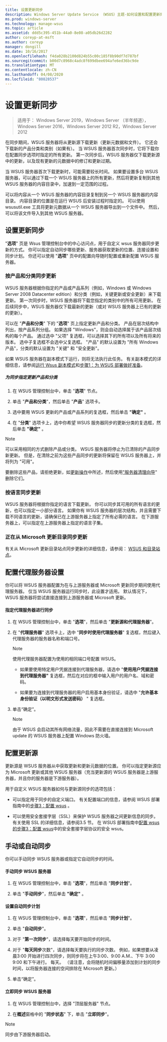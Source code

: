 ```yaml
---
title: 设置更新同步
description: Windows Server Update Service （WSUS）主题-如何设置和配置更新同步
ms.prod: windows-server
ms.technology: manage-wsus
ms.topic: article
ms.assetid: ddd5c395-451b-44a0-8e08-a05db26d2282
author: coreyp-at-msft
ms.author: coreyp
manager: dongill
ms.date: 10/16/2017
ms.openlocfilehash: f4da028b2100d824b55c00c185f8b90df7d787bf
ms.sourcegitcommit: b00d7c8968c4adc8f699dbee694afe6ed36bc9de
ms.translationtype: MT
ms.contentlocale: zh-CN
ms.lasthandoff: 04/08/2020
ms.locfileid: "80828537"
---
```

# <a name="setting-up-update-synchronizations"></a>设置更新同步

>适用于： Windows Server 2019，Windows Server （半年频道），Windows Server 2016，Windows Server 2012 R2，Windows Server 2012

在同步期间，WSUS 服务器将从更新源下载更新（更新元数据和文件）。 它还会下载新的产品分类和类别（如果有）。 当 WSUS 服务器首次同步时，它将下载你在配置同步选项时指定的所有更新。 第一次同步后，WSUS 服务器仅下载更新源中的更新，以及现有更新的元数据中的修订和更新过期。

当 WSUS 服务器首次下载更新时，可能需要较长时间。 如果要设置多台 WSUS 服务器，可以通过下载一个 WSUS 服务器上的所有更新，然后将更新复制到其他 WSUS 服务器的内容目录中，加速到一定范围的过程。

可以将内容从一个 WSUS 服务器的内容目录复制到另一个 WSUS 服务器的内容目录。 内容目录的位置是在运行 WSUS 后安装过程时指定的。 可以使用 wsusutil.exe 工具将更新元数据从一个 WSUS 服务器导出到一个文件中。 然后，可以将该文件导入到其他 WSUS 服务器。

## <a name="setting-up-update-synchronizations"></a>设置更新同步
"**选项**" 页是 Wsus 管理控制台中的中心访问点，用于自定义 wsus 服务器同步更新的方式。 你可以指定自动同步哪些更新、服务器获取更新的位置、连接设置和同步计划。 你还可以使用 "**选项**" 页中的配置向导随时配置或重新配置 WSUS 服务器。

### <a name="synchronizing-update-by-product-and-classification"></a>按产品和分类同步更新
WSUS 服务器根据你指定的产品或产品系列（例如，Windows 或 Windows Server 2008 Datacenter edition）和分类（例如，关键更新或安全更新）来下载更新。 第一次同步时，WSUS 服务器将下载您指定的类别中的所有可用更新。 在后续同步中，WSUS 服务器仅下载最新的更新（或对 WSUS 服务器上已有的更新的更新）。

可以在 "**产品和分类**" 下的 "**选项**" 页上指定更新产品和分类。 产品在层次结构中列出，按产品系列分组。 如果选择 "Windows"，则会自动选择属于该产品层次结构的每个产品。 通过选中 "父项" 复选框，可以选择其下的所有项以及所有将来的版本。 选中子复选框不会选中父复选框。 "产品" 的默认设置为 "所有 Windows 产品"，分类的默认设置为 "关键" 和 "安全更新"。

如果 WSUS 服务器在副本模式下运行，则将无法执行此任务。 有关副本模式的详细信息，请参阅[运行 Wsus 副本模式](running-wsus-replica-mode.md)和[步骤1：为 WSUS 部署做好准备](../plan/plan-your-wsus-deployment.md)。

##### <a name="to-specify-update-products-and-classifications-for-synchronization"></a>为同步指定更新产品和分类

1.  在 WSUS 管理控制台中，单击 "**选项**" 节点。

2.  单击 "**产品和分类**"，然后单击 "**产品**" 选项卡。

3.  选中要用 WSUS 更新的产品或产品系列的复选框，然后单击 **"确定"** 。

4.  在 "**分类**" 选项卡上，选中你希望 WSUS 服务器同步的更新分类的复选框，然后单击 **"确定"** 。

> [!NOTE]
> 可以采用相同的方式删除产品或分类。 WSUS 服务器将停止为已清除的产品同步新更新。 但是，在清除之前为这些产品同步的更新将保留在 WSUS 服务器上，并将列为 "可用"。
> 
> 要删除这些产品，请拒绝更新，如[更新操作](updates-operations.md)中所述，然后使用["服务器清理向导](the-server-cleanup-wizard.md)" 删除它们。

### <a name="synchronizing-updates-by-language"></a>按语言同步更新
WSUS 服务器将根据你指定的语言下载更新。 你可以同步其可用的所有语言的更新，也可以指定一小部分语言。 如果你有 WSUS 服务器的层次结构，并且需要下载不同语言的更新，请确保已在上游服务器上指定了所有必需的语言。 在下游服务器上，可以指定在上游服务器上指定的语言子集。

### <a name="synchronizing-updates-from-the-microsoft-update-catalog"></a>正在从 Microsoft 更新目录同步更新
有关从 Microsoft 更新目录站点同步更新的详细信息，请参阅： [WSUS 和目录站点](wsus-and-the-catalog-site.md)。

## <a name="configuring-proxy-server-settings"></a>配置代理服务器设置
你可以将 WSUS 服务器配置为在与上游服务器或 Microsoft 更新同步期间使用代理服务器。 仅当 WSUS 服务器运行同步时，此设置才适用。 默认情况下，WSUS 服务器将尝试直接连接到上游服务器或 Microsoft 更新。

#### <a name="to-specify-a-proxy-server-for-synchronization"></a>指定代理服务器进行同步

1.  在 WSUS 管理控制台中，单击 "**选项**"，然后单击 "**更新源和代理服务器**"。

2.  在 "**代理服务器**" 选项卡上，选中 "**同步时使用代理服务器**" 复选框，然后键入代理服务器的服务器名称和端口号。

    > [!NOTE]
    > 使用代理服务器配置为使用的相同端口号配置 WSUS。

    -   如果要使用特定用户凭据连接到代理服务器，请选中 "**使用用户凭据连接到代理服务器"** 复选框，然后在对应的框中输入用户的用户名、域和密码。

    -   如果要为连接到代理服务器的用户启用基本身份验证，请选中 "**允许基本身份验证（以明文形式发送密码）** " 复选框。

3.  单击“确定”。

    > [!NOTE]
    > 由于 WSUS 会启动其所有网络流量，因此不需要在直接连接到 Microsoft update 的 WSUS 服务器上配置 Windows 防火墙。

## <a name="configuring-the-update-source"></a>配置更新源
更新源是 WSUS 服务器从中获取更新和更新元数据的位置。 你可以指定更新源应为 Microsoft 更新或其他 WSUS 服务器（充当更新源的 WSUS 服务器是上游服务器，并且你的服务器是下游服务器）。

用于自定义 WSUS 服务器如何与更新源同步的选项包括：

-   可以指定用于同步的自定义端口。 有关配置端口的信息，请参阅 WSUS 部署指南中的[步骤3：配置 wsus](../deploy/2-configure-wsus.md) 。

-   可以使用安全套接字层（SSL）来保护 WSUS 服务器之间更新信息的同步。 有关使用 SSL 的详细信息，请参阅3.5 节。 在 WSUS 部署指南中[配置 wsus 的步骤3：配置 wsus](../deploy/2-configure-wsus.md)中的安全套接字层协议的安全 wsus。

## <a name="synchronizing-manually-or-automatically"></a>手动或自动同步
你可以手动同步 WSUS 服务器或指定它自动同步的时间。

#### <a name="to-manually-synchronize-the-wsus-server"></a>手动同步 WSUS 服务器

1.  在 WSUS 管理控制台中，单击 "**选项**"，然后单击 "**同步计划**"。

2.  单击 "**手动同步**"，然后单击 **"确定"** 。

#### <a name="to-set-up-an-automatic-synchronization-schedule"></a>设置自动同步计划

1.  在 WSUS 管理控制台中，单击 "**选项**"，然后单击 "**同步计划**"。

2.  单击 "**自动同步**"。

3.  对于 "**第一次同步**"，请选择每天要开始同步的时间。

4.  对于 "**每天同步**次数"，请选择每天要执行的同步次数。 例如，如果想要从凌晨3:00 开始进行四次同步，则同步将在上午3:00、9:00 A.M.、下午 3:00 9:00 和下午进行。 每天。 （请注意，会将随机时间偏移量添加到计划的同步时间，以将服务器连接的空间排除在 Microsoft 更新。）

5.  单击“确定”。

#### <a name="to-synchronize-your-wsus-server-immediately"></a>立即同步 WSUS 服务器

1.  在 WSUS 管理控制台中，选择 "顶层服务器" 节点。

2.  在**概述**窗格中的 "**同步状态**" 下，单击 "**立即同步**"。

> [!NOTE]
> 同步由下游服务器启动。
